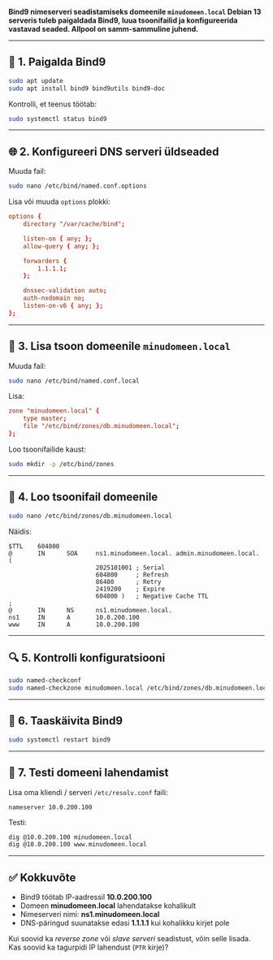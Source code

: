 **Bind9 nimeserveri seadistamiseks domeenile `minudomeen.local` Debian 13 serveris tuleb paigaldada Bind9, luua tsoonifailid ja konfigureerida vastavad seaded. Allpool on samm-sammuline juhend.**

---

## 🧱 1. Paigalda Bind9

```bash
sudo apt update
sudo apt install bind9 bind9utils bind9-doc
```

Kontrolli, et teenus töötab:

```bash
sudo systemctl status bind9
```

---

## 🌐 2. Konfigureeri DNS serveri üldseaded

Muuda fail:  
```bash
sudo nano /etc/bind/named.conf.options
```

Lisa või muuda `options` plokki:

```conf
options {
    directory "/var/cache/bind";

    listen-on { any; };
    allow-query { any; };

    forwarders {
        1.1.1.1;
    };

    dnssec-validation auto;
    auth-nxdomain no;
    listen-on-v6 { any; };
};
```

---

## 📁 3. Lisa tsoon domeenile `minudomeen.local`

Muuda fail:  
```bash
sudo nano /etc/bind/named.conf.local
```

Lisa:

```conf
zone "minudomeen.local" {
    type master;
    file "/etc/bind/zones/db.minudomeen.local";
};
```

Loo tsoonifailide kaust:

```bash
sudo mkdir -p /etc/bind/zones
```

---

## 📝 4. Loo tsoonifail domeenile

```bash
sudo nano /etc/bind/zones/db.minudomeen.local
```

Näidis:

```dns
$TTL    604800
@       IN      SOA     ns1.minudomeen.local. admin.minudomeen.local. (
                        2025101001 ; Serial
                        604800     ; Refresh
                        86400      ; Retry
                        2419200    ; Expire
                        604800 )   ; Negative Cache TTL
;
@       IN      NS      ns1.minudomeen.local.
ns1     IN      A       10.0.200.100
www     IN      A       10.0.200.100
```

---

## 🔍 5. Kontrolli konfiguratsiooni

```bash
sudo named-checkconf
sudo named-checkzone minudomeen.local /etc/bind/zones/db.minudomeen.local
```

---

## 🔄 6. Taaskäivita Bind9

```bash
sudo systemctl restart bind9
```

---

## 🧪 7. Testi domeeni lahendamist

Lisa oma kliendi / serveri `/etc/resolv.conf` faili:

```
nameserver 10.0.200.100
```

Testi:

```bash
dig @10.0.200.100 minudomeen.local
dig @10.0.200.100 www.minudomeen.local
```

---

## ✅ Kokkuvõte

- Bind9 töötab IP-aadressil **10.0.200.100**
- Domeen **minudomeen.local** lahendatakse kohalikult
- Nimeserveri nimi: **ns1.minudomeen.local**
- DNS-päringud suunatakse edasi **1.1.1.1** kui kohalikku kirjet pole

Kui soovid ka *reverse zone* või *slave serveri* seadistust, võin selle lisada. Kas soovid ka tagurpidi IP lahendust (`PTR` kirje)?
